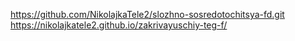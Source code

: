 https://github.com/NikolajkaTele2/slozhno-sosredotochitsya-fd.git
https://nikolajkatele2.github.io/zakrivayuschiy-teg-f/
